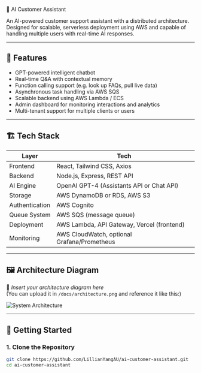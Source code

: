 🤖 AI Customer Assistant

An AI-powered customer support assistant with a distributed architecture. Designed for scalable, serverless deployment using AWS and capable of handling multiple users with real-time AI responses.

---

## 🧠 Features

- GPT-powered intelligent chatbot
- Real-time Q&A with contextual memory
- Function calling support (e.g. look up FAQs, pull live data)
- Asynchronous task handling via AWS SQS
- Scalable backend using AWS Lambda / ECS
- Admin dashboard for monitoring interactions and analytics
- Multi-tenant support for multiple clients or users

---

## 🏗️ Tech Stack

| Layer          | Tech                                        |
| -------------- | ------------------------------------------- |
| Frontend       | React, Tailwind CSS, Axios                  |
| Backend        | Node.js, Express, REST API                  |
| AI Engine      | OpenAI GPT-4 (Assistants API or Chat API)   |
| Storage        | AWS DynamoDB or RDS, AWS S3                 |
| Authentication | AWS Cognito                                 |
| Queue System   | AWS SQS (message queue)                     |
| Deployment     | AWS Lambda, API Gateway, Vercel (frontend)  |
| Monitoring     | AWS CloudWatch, optional Grafana/Prometheus |

---

## 🖼️ Architecture Diagram

📌 _Insert your architecture diagram here_  
(You can upload it in `/docs/architecture.png` and reference it like this:)

![System Architecture](./docs/architecture.png)

---

## 🚀 Getting Started

### 1. Clone the Repository

```bash
git clone https://github.com/LillianYangAU/ai-customer-assistant.git
cd ai-customer-assistant
```
